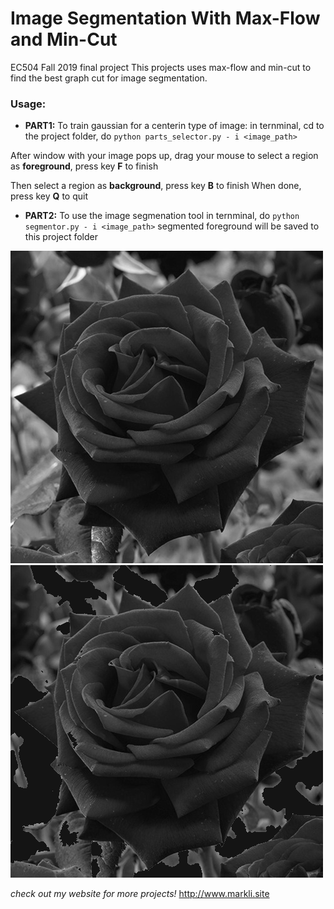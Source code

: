 # Image Segmentation With Max-Flow and Min-Cut
EC504 Fall 2019 final project
This projects uses max-flow and min-cut to find the best graph cut for image segmentation. 
### Usage:
* **PART1:**
To train gaussian for a centerin type of image:
in ternminal, cd to the project folder, do `python parts_selector.py - i <image_path>`

After window with your image pops up, drag your mouse to select a region as __foreground__, press key **F** to finish

Then select a region as __background__, press key **B** to finish
When done, press key **Q** to quit
* **PART2:**
To use the image segmenation tool 
in ternminal, do `python segmentor.py - i <image_path>`
segmented foreground will be saved to this project folder

![Before segmentation](rose.jpg)  ![After segmentation](foreground.png)

*check out my website for more projects!*
http://www.markli.site

